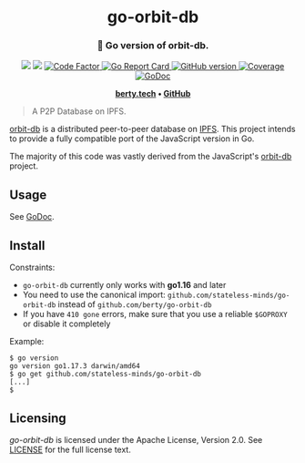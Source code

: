 <h1 align="center">
  <br>
  go-orbit-db
  <br>
</h1>

<h3 align="center">🤝 Go version of orbit-db.</h3>

<p align="center">
  <a href="https://github.com/berty/go-orbit-db/actions?query=workflow%3AGo"><img src="https://github.com/berty/go-orbit-db/workflows/Go/badge.svg" /></a>
  <a href="https://github.com/berty/go-orbit-db/actions?query=workflow%3ARelease"><img src="https://github.com/berty/go-orbit-db/workflows/Release/badge.svg" /></a>
  <a href="https://www.codefactor.io/repository/github/berty/go-orbit-db">
    <img src="https://www.codefactor.io/repository/github/berty/go-orbit-db/badge"
         alt="Code Factor">
  </a>
  <a href="https://goreportcard.com/report/github.com/stateless-minds/go-orbit-db">
    <img src="https://goreportcard.com/badge/github.com/stateless-minds/go-orbit-db"
         alt="Go Report Card">
  </a>
  <a href="https://github.com/berty/go-orbit-db/releases">
    <img src="https://badge.fury.io/gh/berty%2Fgo-orbit-db.svg"
         alt="GitHub version">
  </a>
  <a href="https://codecov.io/gh/berty/go-orbit-db">
    <img src="https://codecov.io/gh/berty/go-orbit-db/branch/master/graph/badge.svg"
         alt="Coverage" />
  </a>
  <a href="https://godoc.org/github.com/stateless-minds/go-orbit-db">
    <img src="https://godoc.org/github.com/stateless-minds/go-orbit-db?status.svg"
         alt="GoDoc">
  </a>
</p>

<p align="center"><b>
    <a href="https://berty.tech">berty.tech</a> •
    <a href="https://github.com/berty">GitHub</a>
</b></p>

> A P2P Database on IPFS.

[orbit-db](https://github.com/orbitdb/orbit-db/) is a distributed peer-to-peer database on [IPFS](https://github.com/ipfs/ipfs). This project intends to provide a fully compatible port of the JavaScript version in Go.

The majority of this code was vastly derived from the JavaScript's [orbit-db](https://github.com/orbitdb/orbit-db) project.

## Usage

See [GoDoc](https://godoc.org/github.com/berty/go-orbit-db).

## Install

Constraints:

* `go-orbit-db` currently only works with **go1.16** and later
* You need to use the canonical import: `github.com/stateless-minds/go-orbit-db` instead of `github.com/berty/go-orbit-db`
* If you have `410 gone` errors, make sure that you use a reliable `$GOPROXY` or disable it completely

Example:

```console
$ go version
go version go1.17.3 darwin/amd64
$ go get github.com/stateless-minds/go-orbit-db
[...]
$
```

## Licensing

*go-orbit-db* is licensed under the Apache License, Version 2.0.
See [LICENSE](LICENSE) for the full license text.
